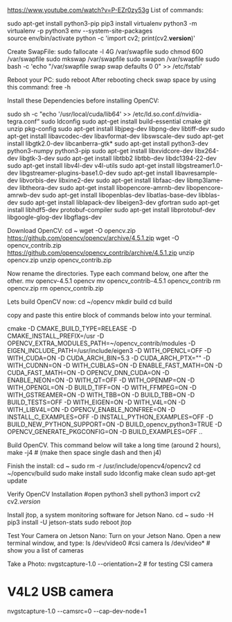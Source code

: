 https://www.youtube.com/watch?v=P-EZr0zy53g
List of commands:

sudo apt-get install python3-pip 
pip3 install virtualenv 
python3 -m virtualenv -p python3 env --system-site-packages    
source env/bin/activate 
python -c 'import cv2; print(cv2.__version__)' 

Create SwapFile:
sudo fallocate -l 4G /var/swapfile 
sudo chmod 600 /var/swapfile
 sudo mkswap /var/swapfile
 sudo swapon /var/swapfile
 sudo bash -c 'echo "/var/swapfile swap swap defaults 0 0"  >> /etc/fstab’ 

Reboot your PC: sudo reboot
After rebooting check swap space  by using this command:   free -h

Install these Dependencies before installing OpenCV:

sudo sh -c "echo '/usr/local/cuda/lib64' >> /etc/ld.so.conf.d/nvidia-tegra.conf“
sudo ldconfig
sudo apt-get install build-essential cmake git unzip pkg-config
sudo apt-get install libjpeg-dev libpng-dev libtiff-dev
sudo apt-get install libavcodec-dev libavformat-dev libswscale-dev
sudo apt-get install libgtk2.0-dev libcanberra-gtk*
sudo apt-get install python3-dev python3-numpy python3-pip
sudo apt-get install libxvidcore-dev libx264-dev libgtk-3-dev
sudo apt-get install libtbb2 libtbb-dev libdc1394-22-dev
sudo apt-get install libv4l-dev v4l-utils
sudo apt-get install libgstreamer1.0-dev libgstreamer-plugins-base1.0-dev
sudo apt-get install libavresample-dev libvorbis-dev libxine2-dev
sudo apt-get install libfaac-dev libmp3lame-dev libtheora-dev
sudo apt-get install libopencore-amrnb-dev libopencore-amrwb-dev
sudo apt-get install libopenblas-dev libatlas-base-dev libblas-dev
sudo apt-get install liblapack-dev libeigen3-dev gfortran
sudo apt-get install libhdf5-dev protobuf-compiler
sudo apt-get install libprotobuf-dev libgoogle-glog-dev libgflags-dev

Download OpenCV:
cd ~
wget -O opencv.zip https://github.com/opencv/opencv/archive/4.5.1.zip 
wget -O opencv_contrib.zip https://github.com/opencv/opencv_contrib/archive/4.5.1.zip 
unzip opencv.zip 
unzip opencv_contrib.zip

Now rename the directories. Type each command below, one after the other.
mv opencv-4.5.1 opencv
mv opencv_contrib-4.5.1 opencv_contrib
rm opencv.zip
rm opencv_contrib.zip

Lets build OpenCV now:
cd ~/opencv
mkdir build
cd build 


copy and paste this entire block of commands below into your terminal.

cmake -D CMAKE_BUILD_TYPE=RELEASE -D CMAKE_INSTALL_PREFIX=/usr -D OPENCV_EXTRA_MODULES_PATH=~/opencv_contrib/modules -D EIGEN_INCLUDE_PATH=/usr/include/eigen3 -D WITH_OPENCL=OFF -D WITH_CUDA=ON -D CUDA_ARCH_BIN=5.3 -D CUDA_ARCH_PTX="" -D WITH_CUDNN=ON -D WITH_CUBLAS=ON -D ENABLE_FAST_MATH=ON -D CUDA_FAST_MATH=ON -D OPENCV_DNN_CUDA=ON -D ENABLE_NEON=ON -D WITH_QT=OFF -D WITH_OPENMP=ON -D WITH_OPENGL=ON -D BUILD_TIFF=ON -D WITH_FFMPEG=ON -D WITH_GSTREAMER=ON -D WITH_TBB=ON -D BUILD_TBB=ON -D BUILD_TESTS=OFF -D WITH_EIGEN=ON -D WITH_V4L=ON -D WITH_LIBV4L=ON -D OPENCV_ENABLE_NONFREE=ON -D INSTALL_C_EXAMPLES=OFF -D INSTALL_PYTHON_EXAMPLES=OFF -D BUILD_NEW_PYTHON_SUPPORT=ON -D BUILD_opencv_python3=TRUE -D OPENCV_GENERATE_PKGCONFIG=ON -D BUILD_EXAMPLES=OFF ..



Build OpenCV. This command below will take a long time (around 2 hours), make -j4     # (make then space single dash and then j4)

Finish the install:
cd ~
sudo rm -r /usr/include/opencv4/opencv2
cd ~/opencv/build
sudo make install
sudo ldconfig
make clean
sudo apt-get update 

Verify OpenCV Installation
#open python3 shell
python3
import cv2
cv2._version_


Install jtop, a system monitoring software for Jetson Nano.
cd ~
sudo -H pip3 install -U jetson-stats 
sudo reboot
jtop


Test Your Camera on Jetson Nano:
Turn on your Jetson Nano.
Open a new terminal window, and type:
ls /dev/video0   #csi camera
ls /dev/video*   # show you a list of cameras

Take a Photo:
nvgstcapture-1.0 --orientation=2       # for testing CSI camera
# V4L2 USB camera 
nvgstcapture-1.0 --camsrc=0 --cap-dev-node=1